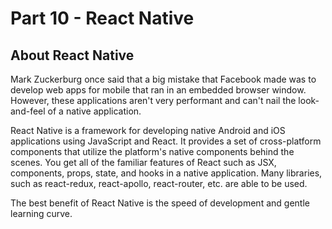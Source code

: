 # Part 10 - React Native

## About React Native

Mark Zuckerburg once said that a big mistake that Facebook made was to develop web apps for mobile that ran in an embedded browser window. However, these applications aren't very performant and can't nail the look-and-feel of a native application.

React Native is a framework for developing native Android and iOS applications using JavaScript and React. It provides a set of cross-platform components that utilize the platform's native components behind the scenes. You get all of the familiar features of React such as JSX, components, props, state, and hooks in a native application. Many libraries, such as react-redux, react-apollo, react-router, etc. are able to be used.

The best benefit of React Native is the speed of development and gentle learning curve. 

 
